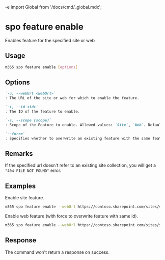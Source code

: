 -e <!-- DISCLAIMER: All secrets, passwords, and sensitive values in this document are examples only and not real credentials. -->
import Global from '/docs/cmd/_global.mdx';

# spo feature enable

Enables feature for the specified site or web

## Usage

```sh
m365 spo feature enable [options]
```

## Options

```md definition-list
`-u, --webUrl <webUrl>`
: The URL of the site or web for which to enable the feature.

`-i, --id <id>`
: The ID of the feature to enable.

`-s, --scope [scope]`
: Scope of the Feature to enable. Allowed values: `Site`, `Web`. Defaults to `Web`.

`--force`
: Specifies whether to overwrite an existing feature with the same feature identifier. This parameter is ignored if there are no errors.
```

<Global />

## Remarks

If the specified url doesn't refer to an existing site collection, you will get a `"404 FILE NOT FOUND"` error.

## Examples

Enable site feature.

```sh
m365 spo feature enable --webUrl https://contoso.sharepoint.com/sites/sales --id 915c240e-a6cc-49b8-8b2c-0bff8b553ed3 --scope Site
```

Enable web feature (with force to overwrite feature with same id).

```sh
m365 spo feature enable --webUrl https://contoso.sharepoint.com/sites/sales --id 00bfea71-5932-4f9c-ad71-1557e5751100 --scope Web --force
```

## Response

The command won't return a response on success.
